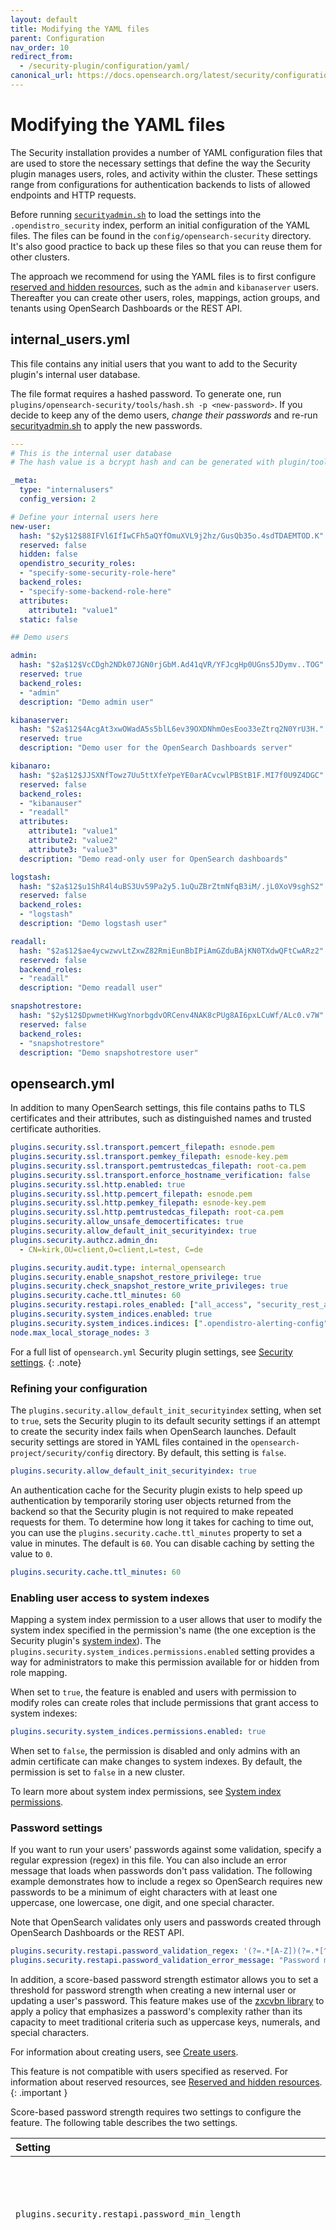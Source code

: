 ```yaml
---
layout: default
title: Modifying the YAML files
parent: Configuration
nav_order: 10
redirect_from: 
  - /security-plugin/configuration/yaml/
canonical_url: https://docs.opensearch.org/latest/security/configuration/yaml/
---
```


# Modifying the YAML files

The Security installation provides a number of YAML configuration files that are used to store the necessary settings that define the way the Security plugin manages users, roles, and activity within the cluster. These settings range from configurations for authentication backends to lists of allowed endpoints and HTTP requests. 

Before running [`securityadmin.sh`]({{site.url}}{{site.baseurl}}/security/configuration/security-admin/) to load the settings into the `.opendistro_security` index, perform an initial configuration of the YAML files. The files can be found in the `config/opensearch-security` directory. It's also good practice to back up these files so that you can reuse them for other clusters.

The approach we recommend for using the YAML files is to first configure [reserved and hidden resources]({{site.url}}{{site.baseurl}}/security/access-control/api#reserved-and-hidden-resources), such as the `admin` and `kibanaserver` users. Thereafter you can create other users, roles, mappings, action groups, and tenants using OpenSearch Dashboards or the REST API.


## internal_users.yml

This file contains any initial users that you want to add to the Security plugin's internal user database.

The file format requires a hashed password. To generate one, run `plugins/opensearch-security/tools/hash.sh -p <new-password>`. If you decide to keep any of the demo users, *change their passwords* and re-run [securityadmin.sh]({{site.url}}{{site.baseurl}}/security/configuration/security-admin/) to apply the new passwords.

```yml
---
# This is the internal user database
# The hash value is a bcrypt hash and can be generated with plugin/tools/hash.sh

_meta:
  type: "internalusers"
  config_version: 2

# Define your internal users here
new-user:
  hash: "$2y$12$88IFVl6IfIwCFh5aQYfOmuXVL9j2hz/GusQb35o.4sdTDAEMTOD.K"
  reserved: false
  hidden: false
  opendistro_security_roles:
  - "specify-some-security-role-here"
  backend_roles:
  - "specify-some-backend-role-here"
  attributes:
    attribute1: "value1"
  static: false

## Demo users

admin:
  hash: "$2a$12$VcCDgh2NDk07JGN0rjGbM.Ad41qVR/YFJcgHp0UGns5JDymv..TOG"
  reserved: true
  backend_roles:
  - "admin"
  description: "Demo admin user"

kibanaserver:
  hash: "$2a$12$4AcgAt3xwOWadA5s5blL6ev39OXDNhmOesEoo33eZtrq2N0YrU3H."
  reserved: true
  description: "Demo user for the OpenSearch Dashboards server"

kibanaro:
  hash: "$2a$12$JJSXNfTowz7Uu5ttXfeYpeYE0arACvcwlPBStB1F.MI7f0U9Z4DGC"
  reserved: false
  backend_roles:
  - "kibanauser"
  - "readall"
  attributes:
    attribute1: "value1"
    attribute2: "value2"
    attribute3: "value3"
  description: "Demo read-only user for OpenSearch dashboards"

logstash:
  hash: "$2a$12$u1ShR4l4uBS3Uv59Pa2y5.1uQuZBrZtmNfqB3iM/.jL0XoV9sghS2"
  reserved: false
  backend_roles:
  - "logstash"
  description: "Demo logstash user"

readall:
  hash: "$2a$12$ae4ycwzwvLtZxwZ82RmiEunBbIPiAmGZduBAjKN0TXdwQFtCwARz2"
  reserved: false
  backend_roles:
  - "readall"
  description: "Demo readall user"

snapshotrestore:
  hash: "$2y$12$DpwmetHKwgYnorbgdvORCenv4NAK8cPUg8AI6pxLCuWf/ALc0.v7W"
  reserved: false
  backend_roles:
  - "snapshotrestore"
  description: "Demo snapshotrestore user"
```

## opensearch.yml

In addition to many OpenSearch settings, this file contains paths to TLS certificates and their attributes, such as distinguished names and trusted certificate authorities.

```yml
plugins.security.ssl.transport.pemcert_filepath: esnode.pem
plugins.security.ssl.transport.pemkey_filepath: esnode-key.pem
plugins.security.ssl.transport.pemtrustedcas_filepath: root-ca.pem
plugins.security.ssl.transport.enforce_hostname_verification: false
plugins.security.ssl.http.enabled: true
plugins.security.ssl.http.pemcert_filepath: esnode.pem
plugins.security.ssl.http.pemkey_filepath: esnode-key.pem
plugins.security.ssl.http.pemtrustedcas_filepath: root-ca.pem
plugins.security.allow_unsafe_democertificates: true
plugins.security.allow_default_init_securityindex: true
plugins.security.authcz.admin_dn:
  - CN=kirk,OU=client,O=client,L=test, C=de

plugins.security.audit.type: internal_opensearch
plugins.security.enable_snapshot_restore_privilege: true
plugins.security.check_snapshot_restore_write_privileges: true
plugins.security.cache.ttl_minutes: 60
plugins.security.restapi.roles_enabled: ["all_access", "security_rest_api_access"]
plugins.security.system_indices.enabled: true
plugins.security.system_indices.indices: [".opendistro-alerting-config", ".opendistro-alerting-alert*", ".opendistro-anomaly-results*", ".opendistro-anomaly-detector*", ".opendistro-anomaly-checkpoints", ".opendistro-anomaly-detection-state", ".opendistro-reports-*", ".opendistro-notifications-*", ".opendistro-notebooks", ".opendistro-asynchronous-search-response*"]
node.max_local_storage_nodes: 3
```

For a full list of `opensearch.yml` Security plugin settings, see [Security settings]({{site.url}}{{site.baseurl}}/install-and-configure/configuring-opensearch/security-settings/).
{: .note}

### Refining your configuration

The `plugins.security.allow_default_init_securityindex` setting, when set to `true`, sets the Security plugin to its default security settings if an attempt to create the security index fails when OpenSearch launches. Default security settings are stored in YAML files contained in the `opensearch-project/security/config` directory. By default, this setting is `false`.

```yml
plugins.security.allow_default_init_securityindex: true
```

An authentication cache for the Security plugin exists to help speed up authentication by temporarily storing user objects returned from the backend so that the Security plugin is not required to make repeated requests for them. To determine how long it takes for caching to time out, you can use the `plugins.security.cache.ttl_minutes` property to set a value in minutes. The default is `60`. You can disable caching by setting the value to `0`.

```yml
plugins.security.cache.ttl_minutes: 60
```

### Enabling user access to system indexes

Mapping a system index permission to a user allows that user to modify the system index specified in the permission's name (the one exception is the Security plugin's [system index]({{site.url}}{{site.baseurl}}/security/configuration/system-indices/)). The `plugins.security.system_indices.permissions.enabled` setting provides a way for administrators to make this permission available for or hidden from role mapping.

When set to `true`, the feature is enabled and users with permission to modify roles can create roles that include permissions that grant access to system indexes:

```yml
plugins.security.system_indices.permissions.enabled: true
```

When set to `false`, the permission is disabled and only admins with an admin certificate can make changes to system indexes. By default, the permission is set to `false` in a new cluster.

To learn more about system index permissions, see [System index permissions]({{site.url}}{{site.baseurl}}/security/access-control/permissions/#system-index-permissions).


### Password settings

If you want to run your users' passwords against some validation, specify a regular expression (regex) in this file. You can also include an error message that loads when passwords don't pass validation. The following example demonstrates how to include a regex so OpenSearch requires new passwords to be a minimum of eight characters with at least one uppercase, one lowercase, one digit, and one special character.

Note that OpenSearch validates only users and passwords created through OpenSearch Dashboards or the REST API.

```yml
plugins.security.restapi.password_validation_regex: '(?=.*[A-Z])(?=.*[^a-zA-Z\d])(?=.*[0-9])(?=.*[a-z]).{8,}'
plugins.security.restapi.password_validation_error_message: "Password must be minimum 8 characters long and must contain at least one uppercase letter, one lowercase letter, one digit, and one special character."
```

In addition, a score-based password strength estimator allows you to set a threshold for password strength when creating a new internal user or updating a user's password. This feature makes use of the [zxcvbn library](https://github.com/dropbox/zxcvbn) to apply a policy that emphasizes a password's complexity rather than its capacity to meet traditional criteria such as uppercase keys, numerals, and special characters.

For information about creating users, see [Create users]({{site.url}}{{site.baseurl}}/security/access-control/users-roles/#create-users).

This feature is not compatible with users specified as reserved. For information about reserved resources, see [Reserved and hidden resources]({{site.url}}{{site.baseurl}}/security/access-control/api#reserved-and-hidden-resources).
{: .important }

Score-based password strength requires two settings to configure the feature. The following table describes the two settings.

| Setting | Description |
| :--- | :--- |
| `plugins.security.restapi.password_min_length` | Sets the minimum number of characters for the password length. The default is `8`. This is also the minimum. |
| `plugins.security.restapi.password_score_based_validation_strength` | Sets a threshold to determine whether the password is strong or weak. There are four values that represent a threshold's increasing complexity.<br>`fair`--A very "guessable" password: provides protection from throttled online attacks.<br>`good`--A somewhat guessable password: provides protection from unthrottled online attacks.<br>`strong`--A safely "unguessable" password: provides moderate protection from an offline, slow-hash scenario.<br>`very_strong`--A very unguessable password: provides strong protection from an offline, slow-hash scenario. |

The following example shows the settings configured for the `opensearch.yml` file and enabling a password with a minimum of 10 characters and a threshold requiring the highest strength:

```yml
plugins.security.restapi.password_min_length: 10
plugins.security.restapi.password_score_based_validation_strength: very_strong
```

When you try to create a user with a password that doesn't reach the specified threshold, the system generates a "weak password" warning, indicating that the password needs to be modified before you can save the user. 

The following example shows the response from the [Create user]({{site.url}}{{site.baseurl}}/security/access-control/api/#create-user) API when the password is weak:

```json
{
  "status": "error",
  "reason": "Weak password"
}
```

## allowlist.yml

You can use `allowlist.yml` to add any endpoints and HTTP requests to a list of allowed endpoints and requests. If enabled, all users except the super admin are allowed access to only the specified endpoints and HTTP requests, and all other HTTP requests associated with the endpoint are denied. For example, if GET `_cluster/settings` is added to the allow list, users cannot submit PUT requests to `_cluster/settings` to update cluster settings.

Note that while you can configure access to endpoints this way, for most cases, it is still best to configure permissions using the Security plugin's users and roles, which have more granular settings.

```yml
---
_meta:
  type: "allowlist"
  config_version: 2

# Description:
# enabled - feature flag.
# if enabled is false, all endpoints are accessible.
# if enabled is true, all users except the SuperAdmin can only submit the allowed requests to the specified endpoints.
# SuperAdmin can access all APIs.
# SuperAdmin is defined by the SuperAdmin certificate, which is configured with the opensearch.yml setting plugins.security.authcz.admin_dn:
# Refer to the example setting in opensearch.yml to learn more about configuring SuperAdmin.
#
# requests - map of allow listed endpoints and HTTP requests

#this name must be config
config:
  enabled: true
  requests:
    /_cluster/settings:
      - GET
    /_cat/nodes:
      - GET
```

To enable PUT requests to cluster settings, add PUT to the list of allowed operations under `/_cluster/settings`.

```yml
requests:
  /_cluster/settings:
    - GET
    - PUT
```

You can also add custom indexes to the allow list. `allowlist.yml` doesn't support wildcards, so you must manually specify all of the indexes you want to add.

```yml
requests: # Only allow GET requests to /sample-index1/_doc/1 and /sample-index2/_doc/1
  /sample-index1/_doc/1:
    - GET
  /sample-index2/_doc/1:
    - GET
```


## roles.yml

This file contains any initial roles that you want to add to the Security plugin. Aside from some metadata, the default file is empty, because the Security plugin has a number of static roles that it adds automatically.

```yml
---
complex-role:
  reserved: false
  hidden: false
  cluster_permissions:
  - "read"
  - "cluster:monitor/nodes/stats"
  - "cluster:monitor/task/get"
  index_permissions:
  - index_patterns:
    - "opensearch_dashboards_sample_data_*"
    dls: "{\"match\": {\"FlightDelay\": true}}"
    fls:
    - "~FlightNum"
    masked_fields:
    - "Carrier"
    allowed_actions:
    - "read"
  tenant_permissions:
  - tenant_patterns:
    - "analyst_*"
    allowed_actions:
    - "kibana_all_write"
  static: false
_meta:
  type: "roles"
  config_version: 2
```


## roles_mapping.yml

```yml
---
manage_snapshots:
  reserved: true
  hidden: false
  backend_roles:
  - "snapshotrestore"
  hosts: []
  users: []
  and_backend_roles: []
logstash:
  reserved: false
  hidden: false
  backend_roles:
  - "logstash"
  hosts: []
  users: []
  and_backend_roles: []
own_index:
  reserved: false
  hidden: false
  backend_roles: []
  hosts: []
  users:
  - "*"
  and_backend_roles: []
  description: "Allow full access to an index named like the username"
kibana_user:
  reserved: false
  hidden: false
  backend_roles:
  - "kibanauser"
  hosts: []
  users: []
  and_backend_roles: []
  description: "Maps kibanauser to kibana_user"
complex-role:
  reserved: false
  hidden: false
  backend_roles:
  - "ldap-analyst"
  hosts: []
  users:
  - "new-user"
  and_backend_roles: []
_meta:
  type: "rolesmapping"
  config_version: 2
all_access:
  reserved: true
  hidden: false
  backend_roles:
  - "admin"
  hosts: []
  users: []
  and_backend_roles: []
  description: "Maps admin to all_access"
readall:
  reserved: true
  hidden: false
  backend_roles:
  - "readall"
  hosts: []
  users: []
  and_backend_roles: []
kibana_server:
  reserved: true
  hidden: false
  backend_roles: []
  hosts: []
  users:
  - "kibanaserver"
  and_backend_roles: []
```


## action_groups.yml

This file contains any initial action groups that you want to add to the Security plugin.

Aside from some metadata, the default file is empty, because the Security plugin has a number of static action groups that it adds automatically. These static action groups cover a wide variety of use cases and are a great way to get started with the plugin.

```yml
---
my-action-group:
  reserved: false
  hidden: false
  allowed_actions:
  - "indices:data/write/index*"
  - "indices:data/write/update*"
  - "indices:admin/mapping/put"
  - "indices:data/write/bulk*"
  - "read"
  - "write"
  static: false
_meta:
  type: "actiongroups"
  config_version: 2
```

## tenants.yml

You can use this file to specify and add any number of OpenSearch Dashboards tenants to your OpenSearch cluster. For more information about tenants, see [OpenSearch Dashboards multi-tenancy]({{site.url}}{{site.baseurl}}/security/multi-tenancy/tenant-index).

Like all of the other YAML files, we recommend you use `tenants.yml` to add any tenants you must have in your cluster, and then use OpenSearch Dashboards or the [REST API]({{site.url}}{{site.baseurl}}/security/access-control/api/#tenants) if you need to further configure or create any other tenants.

```yml
---
_meta:
  type: "tenants"
  config_version: 2
admin_tenant:
  reserved: false
  description: "Demo tenant for admin user"
```

## nodes_dn.yml

`nodes_dn.yml` lets you add certificates' [distinguished names (DNs)]({{site.url}}{{site.baseurl}}/security/configuration/generate-certificates/#add-distinguished-names-to-opensearchyml) an allow list to enable communication between any number of nodes and/or clusters. For example, a node that has the DN `CN=node1.example.com` in its allow list accepts communication from any other node or certificate that uses that DN.

The DNs get indexed into a [system index]({{site.url}}{{site.baseurl}}/security/configuration/system-indices) that only a super admin or an admin with a Transport Layer Security (TLS) certificate can access. If you want to programmatically add DNs to your allow lists, use the [REST API]({{site.url}}{{site.baseurl}}/security/access-control/api/#distinguished-names).

```yml
---
_meta:
  type: "nodesdn"
  config_version: 2

# Define nodesdn mapping name and corresponding values
# cluster1:
#   nodes_dn:
#       - CN=*.example.com
```

